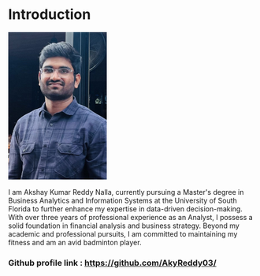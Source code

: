 # Introduction

<img src="https://github.com/AkyReddy03/Introduction/blob/9b085874cf1ae71652c27b68848e3d7d1f9d8496/Akshay.jpg" width="200">

I am Akshay Kumar Reddy Nalla, currently pursuing a Master's degree in Business Analytics and Information Systems at the University of South Florida to further enhance my expertise in data-driven decision-making. With over three years of professional experience as an Analyst, I possess a solid foundation in financial analysis and business strategy. Beyond my academic and professional pursuits, I am committed to maintaining my fitness and am an avid badminton player.

### Github profile link : https://github.com/AkyReddy03/
